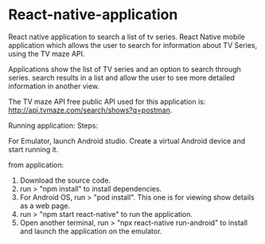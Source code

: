 # React-native-application
React native application to search a list of tv series.
React Native mobile application which allows the user to
search for information about TV Series, using the TV maze API.

Applications show the list of TV series  and an option to search through series. search results in a list and allow the user
to see more detailed information in another view.

The TV maze API free public API used for this application is: http://api.tvmaze.com/search/shows?q=postman.

Running application: 
Steps:

For Emulator, launch Android studio. 
Create a virtual Android device and start running it. 

from application: 

1. Download the source code.
2. run > "npm install" to install dependencies.
3. For Android OS, run > "pod install". This one is for viewing show details as a web page. 
4. run > "npm start react-native" to run the application. 
5. Open another terminal, run > "npx react-native run-android" to install and launch the application on the emulator. 



